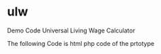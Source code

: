 # ulw
Demo Code Universal Living Wage Calculator

The following Code is html php code of the prtotype
